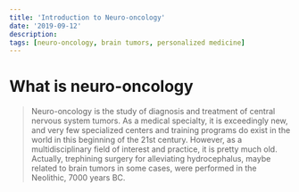 ```yaml
---
title: 'Introduction to Neuro-oncology'
date: '2019-09-12'
description:
tags: [neuro-oncology, brain tumors, personalized medicine]
---
```


# What is neuro-oncology

> Neuro-oncology is the study of diagnosis and treatment of central nervous system tumors. As a medical specialty, it is exceedingly new, and very few specialized centers and training programs do exist in the world in this beginning of the 21st century. However, as a multidisciplinary field of interest and practice, it is pretty much old. Actually, trephining surgery for alleviating hydrocephalus, maybe related to brain tumors in some cases, were performed in the Neolithic, 7000 years BC. 

